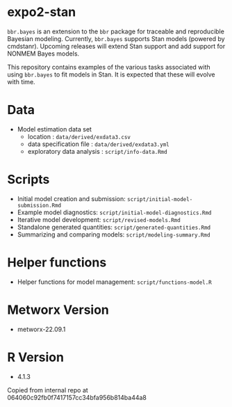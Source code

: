 # expo2-stan

`bbr.bayes` is an extension to the `bbr` package for traceable and reproducible Bayesian modeling. Currently, `bbr.bayes` supports Stan models (powered by cmdstanr). Upcoming releases will extend Stan support and add support for NONMEM Bayes models.

This repository contains examples of the various tasks associated with using `bbr.bayes` to fit models in Stan.  It is expected that these
will evolve with time.

# Data

- Model estimation data set 
  - location : `data/derived/exdata3.csv`
  - data specification file : `data/derived/exdata3.yml`
  - exploratory data analysis : `script/info-data.Rmd`


# Scripts
- Initial model creation and submission: `script/initial-model-submission.Rmd`
- Example model diagnostics: `script/initial-model-diagnostics.Rmd`
- Iterative model development: `script/revised-models.Rmd`
- Standalone generated quantities: `script/generated-quantities.Rmd`
- Summarizing and comparing models: `script/modeling-summary.Rmd`


# Helper functions
- Helper functions for model management: `script/functions-model.R`

# Metworx Version
- metworx-22.09.1

# R Version
- 4.1.3


Copied from internal repo at 064060c92fb0f7417157cc34bfa956b814ba44a8

